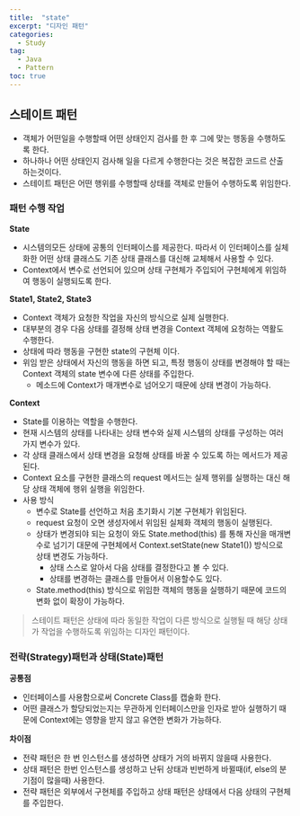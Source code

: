 ```yaml
---
title:  "state"
excerpt: "디자인 패턴"
categories:
  - Study
tag:
  - Java
  - Pattern
toc: true
---
```


## 스테이트 패턴
- 객체가 어떤일을 수행할때 어떤 상태인지 검사를 한 후 그에 맞는 행동을 수행하도록 한다.
- 하나하나 어떤 상태인지 검사해 일을 다르게 수행한다는 것은 복잡한 코드르 산출 하는것이다.
- 스테이트 패턴은 어떤 행위를 수행할때 상태를 객체로 만들어 수행하도록 위임한다.


### 패턴 수행 작업

**State**
- 시스템의모든 상태에 공통의 인터페이스를 제공한다. 따라서 이 인터페이스를 실체화한 어떤 상태 클래스도 기존 상태 클래스를 대신해 교체해서 사용할 수 있다.
- Context에서 변수로 선언되어 있으며 상태 구현체가 주입되어 구현체에게 위임하여 행동이 실행되도록 한다.

**State1, State2, State3**
- Context 객체가 요청한 작업을 자신의 방식으로 실제 실행한다. 
- 대부분의 경우 다음 상태를 결정해 상태 변경을 Context 객체에 요청하는 역활도 수행한다.
- 상태에 따라 행동을 구현한 state의 구현체 이다.
- 위임 받은 상태에서 자신의 행동을 하면 되고, 특정 행동이 상태를 변경해야 할 때는 Context 객체의 state 변수에 다른 상태를 주입한다.
  * 메소드에 Context가 매개변수로 넘어오기 때문에 상태 변경이 가능하다.

**Context**
- State를 이용하는 역할을 수행한다. 
- 현재 시스템의 상태를 나타내는 상태 변수와 실제 시스템의 상태를 구성하는 여러 가지 변수가 있다.
- 각 상태 클래스에서 상태 변경을 요청해 상태를 바꿀 수 있도록 하는 메서드가 제공 된다.
- Context 요소를 구현한 클래스의 request 메서드는 실제 행위를 실행하는 대신 해당 상태 객체에 행위 실행을 위임한다.
- 사용 방식
  * 변수로 State를 선언하고 처음 초기화시 기본 구현체가 위임된다.
  * request 요청이 오면 생성자에서 위임된 실체화 객체의 행동이 실행된다.
  * 상태가 변경되야 되는 요청이 와도 State.method(this) 를 통해  자신을 매개변수로 넘기기 대문에 구현체에서 Context.setState(new State1()) 방식으로 상태 변경도 가능하다.
    - 상태 스스로 알아서 다음 상태를 결정한다고 볼 수 있다.
    - 상태를 변경하는 클래스를 만들어서 이용할수도 있다.
  * State.method(this) 방식으로 위임한 객체의 행동을 실행하기 때문에 코드의 변화 없이 확장이 가능하다.
  
>스테이트 패턴은 상태에 따라 동일한 작업이 다른 방식으로 실행될 때 해당 상태가 작업을 수행하도록 위임하는 디자인 패턴이다.


### 전략(Strategy)패턴과 상태(State)패턴


**공통점**
- 인터페이스를 사용함으로써 Concrete Class를 캡술화 한다.
- 어떤 클래스가 할당되었는지는 무관하게 인터페이스만을 인자로 받아 실행하기 때문에 Context에는 영향을 받지 않고 유연한 변화가 가능하다.

**차이점**
- 전략 패턴은 한 번 인스턴스를 생성하면 상태가 거의 바뀌지 않을때 사용한다.
- 상태 패턴은 한번 인스턴스를 생성하고 난뒤 상태과 빈번하게 바뀔때(if, else의 분기점이 많을때) 사용한다.
- 전략 패턴은 외부에서 구현체를 주입하고 상태 패턴은 상태에서 다음 상태의 구현체를 주입한다. 
